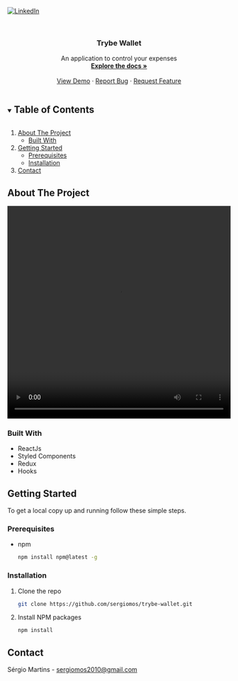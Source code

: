 <!--
*** Thanks for checking out the Best-README-Template. If you have a suggestion
*** that would make this better, please fork the repo and create a pull request
*** or simply open an issue with the tag "enhancement".
*** Thanks again! Now go create something AMAZING! :D
***
***
***
*** To avoid retyping too much info. Do a search and replace for the following:
*** sergiomos, trybe-wallet, twitter_handle, email, project_title, project_description
-->



<!-- PROJECT SHIELDS -->
<!--
*** I'm using markdown "reference style" links for readability.
*** Reference links are enclosed in brackets [ ] instead of parentheses ( ).
*** See the bottom of this document for the declaration of the reference variables
*** for contributors-url, forks-url, etc. This is an optional, concise syntax you may use.
*** https://www.markdownguide.org/basic-syntax/#reference-style-links
-->
[![LinkedIn][linkedin-shield]][linkedin-url]



<!-- PROJECT LOGO -->
<br />
<p align="center">

  <h3 align="center">Trybe Wallet</h3>

  <p align="center">
    An application to control your expenses
    <br />
    <a href="https://github.com/sergiomos/trybe-wallet"><strong>Explore the docs »</strong></a>
    <br />
    <br />
    <a href="https://github.com/sergiomos/trybe-wallet">View Demo</a>
    ·
    <a href="https://github.com/sergiomos/trybe-wallet/issues">Report Bug</a>
    ·
    <a href="https://github.com/sergiomos/trybe-wallet/issues">Request Feature</a>
  </p>
</p>



<!-- TABLE OF CONTENTS -->
<details open="open">
  <summary><h2 style="display: inline-block">Table of Contents</h2></summary>
  <ol>
    <li>
      <a href="#about-the-project">About The Project</a>
      <ul>
        <li><a href="#built-with">Built With</a></li>
      </ul>
    </li>
    <li>
      <a href="#getting-started">Getting Started</a>
      <ul>
        <li><a href="#prerequisites">Prerequisites</a></li>
        <li><a href="#installation">Installation</a></li>
      </ul>
    </li>
    <li><a href="#contact">Contact</a></li>
  </ol>
</details>



<!-- ABOUT THE PROJECT -->
## About The Project

<video width="100%" height="480" controls>
  <source src="./demo.mp4" type="video/mp4">
</video>


### Built With

- ReactJs
- Styled Components
- Redux
- Hooks

<!-- GETTING STARTED -->
## Getting Started

To get a local copy up and running follow these simple steps.

### Prerequisites

* npm
  ```sh
  npm install npm@latest -g
  ```

### Installation

1. Clone the repo
   ```sh
   git clone https://github.com/sergiomos/trybe-wallet.git
   ```
2. Install NPM packages
   ```sh
   npm install
   ```

<!-- CONTACT -->
## Contact

Sérgio Martins - sergiomos2010@gmail.com


<!-- MARKDOWN LINKS & IMAGES -->
<!-- https://www.markdownguide.org/basic-syntax/#reference-style-links -->
[linkedin-shield]: https://img.shields.io/badge/-LinkedIn-black.svg?style=for-the-badge&logo=linkedin&colorB=555
[linkedin-url]: https://linkedin.com/in/sergiomos

